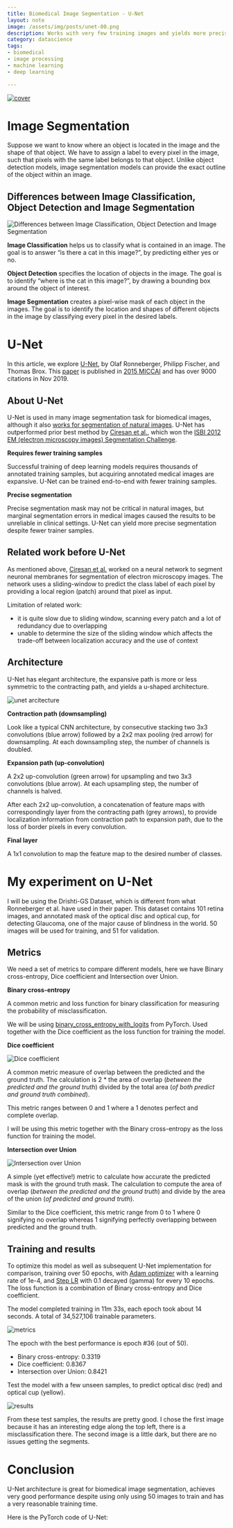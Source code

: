 ```yaml
---
title: Biomedical Image Segmentation - U-Net
layout: note
image: /assets/img/posts/unet-00.png
description: Works with very few training images and yields more precise segmentation
category: datascience
tags:
- biomedical
- image processing
- machine learning
- deep learning

---
```


[![cover](/assets/img/posts/unet-00.png)](https://towardsdatascience.com/biomedical-image-segmentation-u-net-a787741837fa)

# Image Segmentation

Suppose we want to know where an object is located in the image and the shape of that object. We have to assign a label to every pixel in the image, such that pixels with the same label belongs to that object. Unlike object detection models, image segmentation models can provide the exact outline of the object within an image.

## Differences between Image Classification, Object Detection and Image Segmentation

![Differences between Image Classification, Object Detection and Image Segmentation](/assets/img/posts/unet-01.jpeg)

**Image Classification** helps us to classify what is contained in an image. The goal is to answer “is there a cat in this image?”, by predicting either yes or no.

**Object Detection** specifies the location of objects in the image. The goal is to identify “where is the cat in this image?”, by drawing a bounding box around the object of interest.

**Image Segmentation** creates a pixel-wise mask of each object in the images. The goal is to identify the location and shapes of different objects in the image by classifying every pixel in the desired labels.

# U-Net

In this article, we explore [U-Net](https://lmb.informatik.uni-freiburg.de/people/ronneber/u-net/), by Olaf Ronneberger, Philipp Fischer, and Thomas Brox. This [paper](https://arxiv.org/pdf/1505.04597.pdf) is published in [2015 MICCAI](https://www.miccai2019.org/) and has over 9000 citations in Nov 2019.

## About U-Net

U-Net is used in many image segmentation task for biomedical images, although it also [works for segmentation of natural images](https://www.tensorflow.org/tutorials/images/segmentation). U-Net has outperformed prior best method by [Ciresan et al.](http://papers.nips.cc/paper/4741-deep-neural-networks), which won the [ISBI 2012 EM (electron microscopy images) Segmentation Challenge](http://brainiac2.mit.edu/isbi_challenge/content/isbi-2012-workshop-results).

**Requires fewer training samples**

Successful training of deep learning models requires thousands of annotated training samples, but acquiring annotated medical images are expansive. U-Net can be trained end-to-end with fewer training samples.

**Precise segmentation**

Precise segmentation mask may not be critical in natural images, but marginal segmentation errors in medical images caused the results to be unreliable in clinical settings. U-Net can yield more precise segmentation despite fewer trainer samples.

## Related work before U-Net

As mentioned above, [Ciresan et al.](http://papers.nips.cc/paper/4741-deep-neural-networks) worked on a neural network to segment neuronal membranes for segmentation of electron microscopy images. The network uses a sliding-window to predict the class label of each pixel by providing a local region (patch) around that pixel as input.

Limitation of related work:

- it is quite slow due to sliding window, scanning every patch and a lot of redundancy due to overlapping
- unable to determine the size of the sliding window which affects the trade-off between localization accuracy and the use of context

## Architecture

U-Net has elegant architecture, the expansive path is more or less symmetric to the contracting path, and yields a u-shaped architecture.

![unet arcitecture](/assets/img/posts/unet-02.jpg)

**Contraction path (downsampling)**

Look like a typical CNN architecture, by consecutive stacking two 3x3 convolutions (blue arrow) followed by a 2x2 max pooling (red arrow) for downsampling. At each downsampling step, the number of channels is doubled.

**Expansion path (up-convolution)**

A 2x2 up-convolution (green arrow) for upsampling and two 3x3 convolutions (blue arrow). At each upsampling step, the number of channels is halved.

After each 2x2 up-convolution, a concatenation of feature maps with correspondingly layer from the contracting path (grey arrows), to provide localization information from contraction path to expansion path, due to the loss of border pixels in every convolution.

**Final layer**

A 1x1 convolution to map the feature map to the desired number of classes.

# My experiment on U-Net

I will be using the Drishti-GS Dataset, which is different from what Ronneberger et al. have used in their paper. This dataset contains 101 retina images, and annotated mask of the optical disc and optical cup, for detecting Glaucoma, one of the major cause of blindness in the world. 50 images will be used for training, and 51 for validation.

## Metrics

We need a set of metrics to compare different models, here we have Binary cross-entropy, Dice coefficient and Intersection over Union.

**Binary cross-entropy**

A common metric and loss function for binary classification for measuring the probability of misclassification.

We will be using [binary_cross_entropy_with_logits](https://pytorch.org/docs/stable/nn.functional.html#binary-cross-entropy-with-logits) from PyTorch. Used together with the Dice coefficient as the loss function for training the model.

**Dice coefficient**

![Dice coefficient](/assets/img/posts/unet-03.jpeg#skinny_image)

A common metric measure of overlap between the predicted and the ground truth. The calculation is 2 * the area of overlap (*between the predicted and the ground truth*) divided by the total area (*of both predict and ground truth combined*).

This metric ranges between 0 and 1 where a 1 denotes perfect and complete overlap.

I will be using this metric together with the Binary cross-entropy as the loss function for training the model.

**Intersection over Union**

![Intersection over Union](/assets/img/posts/unet-04.jpeg#skinny_image)

A simple (yet effective!) metric to calculate how accurate the predicted mask is with the ground truth mask. The calculation to compute the area of overlap (*between the predicted and the ground truth*) and divide by the area of the union (*of predicted and ground truth*).

Similar to the Dice coefficient, this metric range from 0 to 1 where 0 signifying no overlap whereas 1 signifying perfectly overlapping between predicted and the ground truth.

## Training and results

To optimize this model as well as subsequent U-Net implementation for comparison, training over 50 epochs, with [Adam optimizer](https://pytorch.org/docs/stable/optim.html#torch.optim.Adam) with a learning rate of 1e-4, and [Step LR](https://pytorch.org/docs/stable/optim.html#torch.optim.lr_scheduler.StepLR) with 0.1 decayed (gamma) for every 10 epochs. The loss function is a combination of Binary cross-entropy and Dice coefficient.

The model completed training in 11m 33s, each epoch took about 14 seconds. A total of 34,527,106 trainable parameters.

![metrics](/assets/img/posts/unet-05.png)

The epoch with the best performance is epoch #36 (out of 50).
- Binary cross-entropy: 0.3319
- Dice coefficient: 0.8367
- Intersection over Union: 0.8421

Test the model with a few unseen samples, to predict optical disc (red) and optical cup (yellow).

![results](/assets/img/posts/unet-06.jpeg)

From these test samples, the results are pretty good. I chose the first image because it has an interesting edge along the top left, there is a misclassification there. The second image is a little dark, but there are no issues getting the segments.

# Conclusion

U-Net architecture is great for biomedical image segmentation, achieves very good performance despite using only using 50 images to train and has a very reasonable training time.

Here is the PyTorch code of U-Net:

<script src="https://gist.github.com/jinglescode/4045ebaf9dd456919e08775fc3fb8cbb.js"></script>

